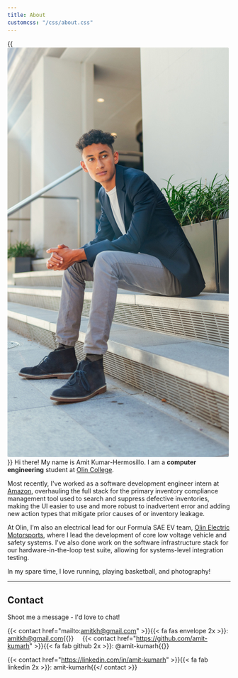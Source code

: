 ```yaml
---
title: About
customcss: "/css/about.css"
---
```


{{<img src="images/portrait.jpg" sizes="(min-width: 35em) 225px, 25vw" >}}
Hi there! My name is Amit Kumar-Hermosillo.
I am a __computer engineering__ student at [Olin College](https://olin.edu).

Most recently, I've worked as a software development engineer intern at [Amazon](https://amazon.com), overhauling the full stack for the primary inventory compliance management tool used to search and suppress defective inventories, making the UI easier to use and more robust to inadvertent error and adding new action types that mitigate prior causes of or inventory leakage.

At Olin, I'm also an electrical lead for our Formula SAE EV team, [Olin Electric Motorsports](https://olinelectricmotorsports.com), where I lead the development of core low voltage vehicle and safety systems. I've also done work on the software infrastructure stack for our hardware-in-the-loop test suite, allowing for systems-level integration testing.

In my spare time, I love running, playing basketball, and photography!

---
## Contact

Shoot me a message - I'd love to chat!

{{< contact href="mailto:amitkh@gmail.com" >}}{{< fa fas envelope 2x >}}: amitkh@gmail.com{{</contact>}}&nbsp;&nbsp;&nbsp;&nbsp;
{{< contact href="https://github.com/amit-kumarh" >}}{{< fa fab github 2x >}}: @amit-kumarh{{</contact>}}

{{< contact href="https://linkedin.com/in/amit-kumarh" >}}{{< fa fab linkedin 2x >}}: amit-kumarh{{</ contact >}}  <br>
<br>

